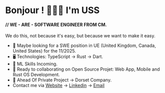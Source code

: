 Bonjour ! 👦🏾🤝 I'm USS
=======================================================================================================================================

#### // WE - ARE - SOFTWARE ENGINEER FROM CM.
We do this, not because it's easy, but because we want to make it easy.

* 👀 Maybe looking for a SWE position in UE (United Kingdom, Canada, United States) for the 11/2025.
* 🖥️ Technologies: TypeScript → Rust → Dart.
* 🌱 ML Skills Incoming.
* 🤝 Ready to collaborating on Open Source Projet: Web App, Mobile and Rust OS Development.
* 🪽 Ahead Of Private Project → Dorset Company.
* Contact me via [Website](https://uss-franckmekoulou.web.app/) → [Linkedin](https://www.linkedin.com/in/franck-mekoulou/) → [Email](mailto:franckmekoulou.dev@hotmail.com)

